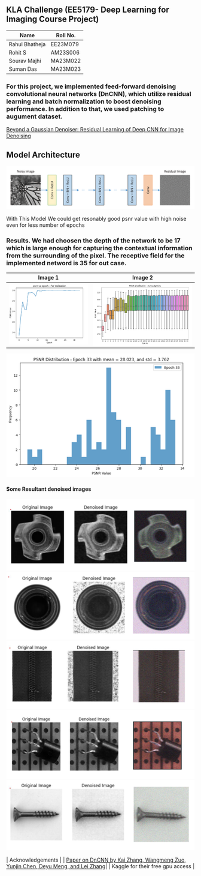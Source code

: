 ## KLA Challenge (EE5179- Deep Learning for Imaging Course Project)

| Name | Roll No. |
|----------|----------|
| Rahul Bhatheja   | EE23M079   |
| Rohit S   | AM23S006   |
| Sourav Majhi | MA23M022 |
| Suman Das | MA23M023 |

### For this project, we implemented feed-forward denoising convolutional neural networks (DnCNN), which utilize residual learning and batch normalization to boost denoising performance. In addition to that, we used patching to augument dataset.

<a href="https://arxiv.org/abs/1608.03981" target="_blank">Beyond a Gaussian Denoiser: Residual Learning of Deep CNN for Image Denoising</a>

## Model Architecture
![Architecture](https://github.com/bhatheja/DnCNN_Implementation/blob/main/images/Model_architecure.png)

With This Model We could get resonably good psnr value with high noise even for less number of epochs
<h3>Results. We had choosen the depth of the network to be 17 which is large enough for capturing the contextual information from the surrounding of the pixel. The receptive field for the implemented netword is 35 for out case.</h3>

| Image 1 | Image 2 |
|---------|---------|
| ![Image 1](https://github.com/bhatheja/DnCNN_Implementation/blob/main/images/Psnr_vs_epoch.png) | ![Image 2](https://github.com/bhatheja/DnCNN_Implementation/blob/main/images/PSNR_Dist.png) |

![PSNR For Best Model](https://github.com/bhatheja/DnCNN_Implementation/blob/main/images/PSNR_for%20validation%20data.png)
#### Some Resultant denoised images 
![Result 1](https://github.com/bhatheja/DnCNN_Implementation/blob/main/images/Result_image1.png)
![Result 2](https://github.com/bhatheja/DnCNN_Implementation/blob/main/images/Result_image2.png)
![Result 3](https://github.com/bhatheja/DnCNN_Implementation/blob/main/images/Result_image_3.png)
![Result 4](https://github.com/bhatheja/DnCNN_Implementation/blob/main/images/Result_image_4.png)
![Result 5](https://github.com/bhatheja/DnCNN_Implementation/blob/main/images/Result_image_5.png)

| Acknowledgements |
| <a href="https://arxiv.org/abs/1608.03981" target="_blank">Paper on DnCNN by  Kai Zhang, Wangmeng Zuo, Yunjin Chen, Deyu Meng, and Lei Zhang</a>|
| Kaggle for their free gpu access |

